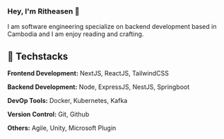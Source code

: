 

<!--
**ritheasen/ritheasen** is a ✨ _special_ ✨ repository because its `README.md` (this file) appears on your GitHub profile.

Here are some ideas to get you started:

- 🔭 I’m currently working on ...
- 🌱 I’m currently learning ...
- 👯 I’m looking to collaborate on ...
- 🤔 I’m looking for help with ...
- 💬 Ask me about ...
- 📫 How to reach me: ...
- 😄 Pronouns: ...
- ⚡ Fun fact: ...
-->

<h3>Hey, I'm Ritheasen 👋</h3>
<p>I am software engineering specialize on backend development based in Cambodia and I am enjoy reading and crafting.</p>
<!--
<ul>
  <li>Coffee</li>
  <li>Tea</li>
  <li>Milk</li>
</ul>
-->

## 🔨 Techstacks

**Frontend Development:** NextJS, ReactJS, TailwindCSS

**Backend Development:** Node, ExpressJS, NestJS, Springboot

**DevOp Tools:** Docker, Kubernetes, Kafka

**Version Control:** Git, Github

**Others:** Agile, Unity, Microsoft Plugin




